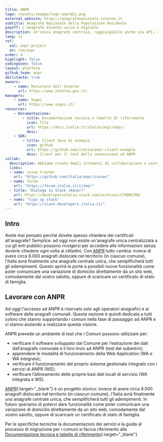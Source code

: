 ```yaml
---
title: ANPR
logo: /assets/images/logo-anpr@2x.png
external_website: https://anagrafenazionale.interno.it
subtitle: Anagrafe Nazionale della Popolazione Residente
payoff: L'anagrafe diventa unica e digitale
description: Un'unica anagrafe centrale, raggiungibile anche via API, che mantiene le informazioni aggiornate su residenza, stato di famiglia, e molto altro.
lang: it
ref:
  val: anpr-project
  en: /en/anpr
order: 4
highlight: false
comingsoon: false
layout: platform
github_team: anpr
abilitante: true
owners:
    - name: Ministero dell'Interno
      url: https://www.interno.gov.it/
managers:
    - name: Sogei
      url: https://www.sogei.it/
resources:
    - Documentazione:
        - title: Documentazione tecnica e tabelle di riferimento
          icon: file
          url: https://docs.italia.it/italia/anpr/anpr/
          desc:
    - SDK:
        - title: Client Java di esempio
          icon: github
          url: https://github.com/italia/anpr-client-example
          desc: Client per il test della connessione ad ANPR
collab:
  description: Abbiamo creato degli strumenti di collaborazione a vostra disposizione, tra cui un issue tracker e un forum dedicato alla discussione delle problematiche di integrazione.
  links:
  - name: issue_tracker
    url: "https://github.com/italia/anpr/issues"
  - name: forum
    url: "https://forum.italia.it/c/anpr"
  - title: "Dialoga su Slack (#anpr)"
    url: https://developersitalia.slack.com/archives/C7A8NS7RQ
  - name: "sign_up_slack"
    url: "https://slack.developers.italia.it/"
---
```


## Intro

Avete mai pensato perché dovete spesso chiedere dei certificati all'anagrafe?
Semplice: ad oggi non esiste un'anagrafe unica centralizzata a cui gli enti
pubblici possono rivolgersi per accedere alle informazioni senza doverle
chiedere ogni volta ai cittadini. Con [ANPR](https://anpr.interno.it/) tutto
cambia: invece di avere circa 8.000 anagrafi dislocate nel territorio (in
ciascun comune), l'Italia avrà finalmente una anagrafe centrale unica, che
semplificherà tutti gli adempimenti.
Questo aprirà le porte a possibili nuove funzionalità come poter comunicare una
variazione di domicilio direttamente da un sito web, comodamente dal vostro
salotto, oppure di scaricare un certificato di stato di famiglia.


## Lavorare con ANPR

Ad oggi l'accesso ad ANPR è riservato solo agli operatori anagrafici e ai
software delle anagrafi comunali. Questa sezione è quindi dedicata a tutti
coloro che stanno supportando i comuni nella fase di passaggio ad ANPR e ci
stanno aiutando a realizzare questa visione.

ANPR prevede un ambiente di test che i Comuni possono utilizzare per:

- verificare il software sviluppato dal Comune per l’estrazione dei dati dall’anagrafe comunale e il loro invio ad ANPR (test del subentro);
- apprendere le modalità di funzionamento della Web Application (WA e WA integrata);
- verificare il funzionamento del proprio sistema gestionale integrato con i servizi di ANPR (WS);
- verificare l’allineamento delle proprie basi dati locali di servizio (WA integrata e WS).

[ANPR](https://www.anpr.interno.it/portale/){:target="_blank"} è un progetto
storico: invece di avere circa 8.000 anagrafi dislocate nel territorio (in
ciascun comune), l'Italia avrà finalmente una anagrafe centrale unica, che
semplificherà tutti gli adempimenti.
In futuro speriamo di potervi dare funzionalità come poter comunicare una
variazione di domicilio direttamente da un sito web, comodamente dal vostro
salotto, oppure di scaricare un certificato di stato di famiglia.

Per le specifiche tecniche la documentazioni dei servizi e la guida al processo
di migrazione per i comuni si faccia riferimento alla [Documentazione tecnica
e tabelle di
riferimento](https://docs.italia.it/italia/anpr/anpr/){:target="_blank"}